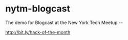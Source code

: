 nytm-blogcast
=============

The demo for Blogcast at the New York Tech Meetup -- 

<http://bit.ly/hack-of-the-month>
